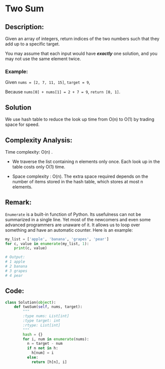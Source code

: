 # Two Sum

## Description:
Given an array of integers, return indices of the two numbers such that they add up to a specific target.

You may assume that each input would have **_exactly_** one solution, and you may not use the same element twice.

### Example:
Given `nums = [2, 7, 11, 15]`, `target = 9`,

Because `nums[0] + nums[1] = 2 + 7 = 9`,
`return [0, 1]`.

## Solution
We use hash table to reduce the look up time from O(n) to O(1) by trading space for speed.

## Complexity Analysis:

Time complexity: O(n)
.
- We traverse the list containing n elements only once.
Each look up in the table costs only O(1) time.

- Space complexity : O(n).
The extra space required depends on the number of items stored in the hash table,
which stores at most n elements.

## Remark:
`Enumerate` is a built-in function of Python.
Its usefulness can not be summarized in a single line.
Yet most of the newcomers and even some advanced programmers are unaware of it.
It allows us to loop over something and have an automatic counter.
Here is an example:

``` python
my_list = ['apple', 'banana', 'grapes', 'pear']
for c, value in enumerate(my_list, 1):
    print(c, value)

# Output:
# 1 apple
# 2 banana
# 3 grapes
# 4 pear
```

## Code:

``` python
class Solution(object):
    def twoSum(self, nums, target):
        """
        :type nums: List[int]
        :type target: int
        :rtype: List[int]
        """
        hash = {}
        for i, num in enumerate(nums):
          n = target - num
          if n not in h:
            h[num] = i
          else:
            return [h[n], i]
```
